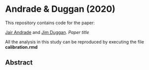 
# Andrade & Duggan (2020)

This repository contains code for the paper:

[Jair Andrade](https://www.linkedin.com/in/jandraor/) and [Jim
Duggan](https://ie.linkedin.com/in/jduggan). *Paper title*

All the analysis in this study can be reproduced by executing the file
**calibration.rmd**

## Abstract
